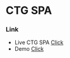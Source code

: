 # CTG SPA

### Link

- Live CTG SPA [Click](https://ctg-spa-website.vercel.app)
- Demo [Click](https://blissspabd.com/)
